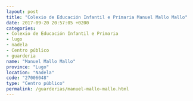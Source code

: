 ```yaml
---
layout: post
title: "Colexio de Educación Infantil e Primaria Manuel Mallo Mallo"
date: 2017-09-20 20:57:05 +0200
categories:
- Colexio de Educación Infantil e Primaria
- lugo
- nadela
- Centro público
- guarderia
name: "Manuel Mallo Mallo"
province: "Lugo"
location: "Nadela"
code: "27006048"
type: "Centro público"
permalink: /guarderias/manuel-mallo-mallo.html
---
```

